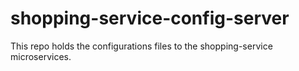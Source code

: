 # shopping-service-config-server
This repo holds the configurations files to the shopping-service microservices.
